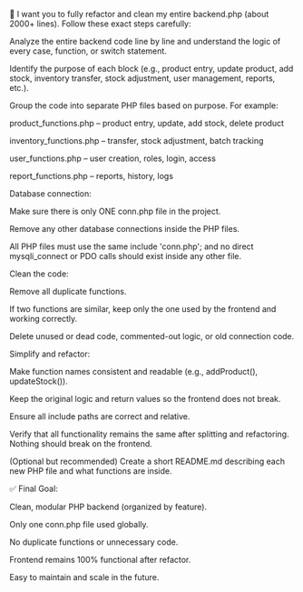 🧰 I want you to fully refactor and clean my entire backend.php (about 2000+ lines). Follow these exact steps carefully:

Analyze the entire backend code line by line and understand the logic of every case, function, or switch statement.

Identify the purpose of each block (e.g., product entry, update product, add stock, inventory transfer, stock adjustment, user management, reports, etc.).

Group the code into separate PHP files based on purpose. For example:

product_functions.php – product entry, update, add stock, delete product

inventory_functions.php – transfer, stock adjustment, batch tracking

user_functions.php – user creation, roles, login, access

report_functions.php – reports, history, logs

Database connection:

Make sure there is only ONE conn.php file in the project.

Remove any other database connections inside the PHP files.

All PHP files must use the same include 'conn.php'; and no direct mysqli_connect or PDO calls should exist inside any other file.

Clean the code:

Remove all duplicate functions.

If two functions are similar, keep only the one used by the frontend and working correctly.

Delete unused or dead code, commented-out logic, or old connection code.

Simplify and refactor:

Make function names consistent and readable (e.g., addProduct(), updateStock()).

Keep the original logic and return values so the frontend does not break.

Ensure all include paths are correct and relative.

Verify that all functionality remains the same after splitting and refactoring. Nothing should break on the frontend.

(Optional but recommended) Create a short README.md describing each new PHP file and what functions are inside.

✅ Final Goal:

Clean, modular PHP backend (organized by feature).

Only one conn.php file used globally.

No duplicate functions or unnecessary code.

Frontend remains 100% functional after refactor.

Easy to maintain and scale in the future.